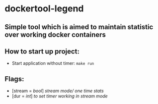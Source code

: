 # dockertool-legend

## Simple tool which is aimed to maintain statistic over working docker containers

## How to start up project:
- Start application without timer:
``make run``

## Flags:
- [stream = *bool*] *stream mode/ one time stats*
- [dur = *int*] *to set timer working in stream mode*